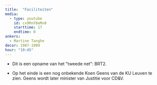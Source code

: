 ```yaml
---
title:  "Faciliteiten"
media:
  - type: youtube
    id: cx9RnY8eMx0
    starttime: 17
    endtime: 0
ankers:
  - Martine Tanghe
decor: 1987-1989
hour: "19:45"
---
```


* Dit is een opname van het "tweede net": BRT2.

* Op het einde is een nog onbekende Koen Geens van de KU Leuven te zien. Geens wordt later minister van Justitie voor CD&V.
